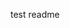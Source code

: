 test readme

<!---
iragca/iragca is a ✨ special ✨ repository because its `README.md` (this file) appears on your GitHub profile.
You can click the Preview link to take a look at your changes.
--->
